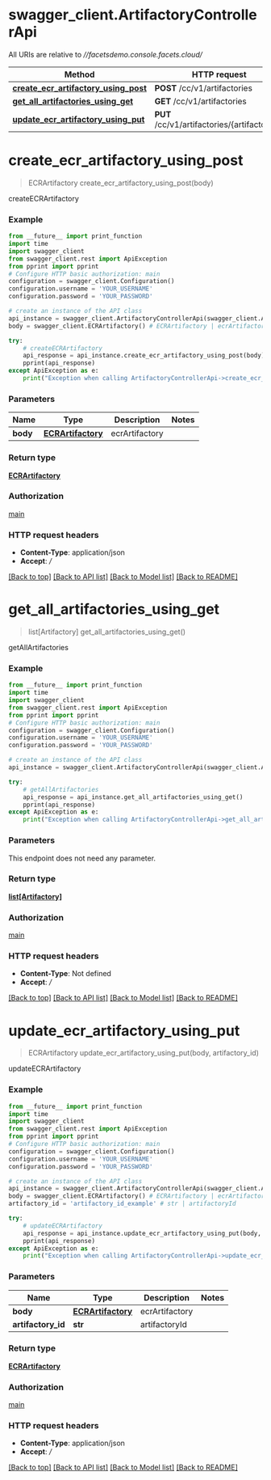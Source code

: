 # swagger_client.ArtifactoryControllerApi

All URIs are relative to *//facetsdemo.console.facets.cloud/*

Method | HTTP request | Description
------------- | ------------- | -------------
[**create_ecr_artifactory_using_post**](ArtifactoryControllerApi.md#create_ecr_artifactory_using_post) | **POST** /cc/v1/artifactories | createECRArtifactory
[**get_all_artifactories_using_get**](ArtifactoryControllerApi.md#get_all_artifactories_using_get) | **GET** /cc/v1/artifactories | getAllArtifactories
[**update_ecr_artifactory_using_put**](ArtifactoryControllerApi.md#update_ecr_artifactory_using_put) | **PUT** /cc/v1/artifactories/{artifactoryId} | updateECRArtifactory

# **create_ecr_artifactory_using_post**
> ECRArtifactory create_ecr_artifactory_using_post(body)

createECRArtifactory

### Example
```python
from __future__ import print_function
import time
import swagger_client
from swagger_client.rest import ApiException
from pprint import pprint
# Configure HTTP basic authorization: main
configuration = swagger_client.Configuration()
configuration.username = 'YOUR_USERNAME'
configuration.password = 'YOUR_PASSWORD'

# create an instance of the API class
api_instance = swagger_client.ArtifactoryControllerApi(swagger_client.ApiClient(configuration))
body = swagger_client.ECRArtifactory() # ECRArtifactory | ecrArtifactory

try:
    # createECRArtifactory
    api_response = api_instance.create_ecr_artifactory_using_post(body)
    pprint(api_response)
except ApiException as e:
    print("Exception when calling ArtifactoryControllerApi->create_ecr_artifactory_using_post: %s\n" % e)
```

### Parameters

Name | Type | Description  | Notes
------------- | ------------- | ------------- | -------------
 **body** | [**ECRArtifactory**](ECRArtifactory.md)| ecrArtifactory | 

### Return type

[**ECRArtifactory**](ECRArtifactory.md)

### Authorization

[main](../README.md#main)

### HTTP request headers

 - **Content-Type**: application/json
 - **Accept**: */*

[[Back to top]](#) [[Back to API list]](../README.md#documentation-for-api-endpoints) [[Back to Model list]](../README.md#documentation-for-models) [[Back to README]](../README.md)

# **get_all_artifactories_using_get**
> list[Artifactory] get_all_artifactories_using_get()

getAllArtifactories

### Example
```python
from __future__ import print_function
import time
import swagger_client
from swagger_client.rest import ApiException
from pprint import pprint
# Configure HTTP basic authorization: main
configuration = swagger_client.Configuration()
configuration.username = 'YOUR_USERNAME'
configuration.password = 'YOUR_PASSWORD'

# create an instance of the API class
api_instance = swagger_client.ArtifactoryControllerApi(swagger_client.ApiClient(configuration))

try:
    # getAllArtifactories
    api_response = api_instance.get_all_artifactories_using_get()
    pprint(api_response)
except ApiException as e:
    print("Exception when calling ArtifactoryControllerApi->get_all_artifactories_using_get: %s\n" % e)
```

### Parameters
This endpoint does not need any parameter.

### Return type

[**list[Artifactory]**](Artifactory.md)

### Authorization

[main](../README.md#main)

### HTTP request headers

 - **Content-Type**: Not defined
 - **Accept**: */*

[[Back to top]](#) [[Back to API list]](../README.md#documentation-for-api-endpoints) [[Back to Model list]](../README.md#documentation-for-models) [[Back to README]](../README.md)

# **update_ecr_artifactory_using_put**
> ECRArtifactory update_ecr_artifactory_using_put(body, artifactory_id)

updateECRArtifactory

### Example
```python
from __future__ import print_function
import time
import swagger_client
from swagger_client.rest import ApiException
from pprint import pprint
# Configure HTTP basic authorization: main
configuration = swagger_client.Configuration()
configuration.username = 'YOUR_USERNAME'
configuration.password = 'YOUR_PASSWORD'

# create an instance of the API class
api_instance = swagger_client.ArtifactoryControllerApi(swagger_client.ApiClient(configuration))
body = swagger_client.ECRArtifactory() # ECRArtifactory | ecrArtifactory
artifactory_id = 'artifactory_id_example' # str | artifactoryId

try:
    # updateECRArtifactory
    api_response = api_instance.update_ecr_artifactory_using_put(body, artifactory_id)
    pprint(api_response)
except ApiException as e:
    print("Exception when calling ArtifactoryControllerApi->update_ecr_artifactory_using_put: %s\n" % e)
```

### Parameters

Name | Type | Description  | Notes
------------- | ------------- | ------------- | -------------
 **body** | [**ECRArtifactory**](ECRArtifactory.md)| ecrArtifactory | 
 **artifactory_id** | **str**| artifactoryId | 

### Return type

[**ECRArtifactory**](ECRArtifactory.md)

### Authorization

[main](../README.md#main)

### HTTP request headers

 - **Content-Type**: application/json
 - **Accept**: */*

[[Back to top]](#) [[Back to API list]](../README.md#documentation-for-api-endpoints) [[Back to Model list]](../README.md#documentation-for-models) [[Back to README]](../README.md)


